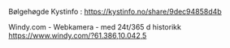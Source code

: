 


Bølgehøgde Kystinfo :
https://kystinfo.no/share/9dec94858d4b

Windy.com - Webkamera  - med 24t/365 d historikk
https://www.windy.com/?61.386,10.042,5
